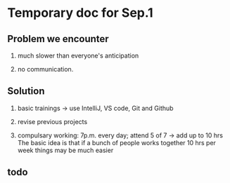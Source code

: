 # Temporary doc for Sep.1

## Problem we encounter

1. much slower than everyone's anticipation

2. no communication.

## Solution

1. basic trainings -> use IntelliJ, VS code, Git and Github

2. revise previous projects

3. compulsary working: 7p.m. every day; attend 5 of 7 -> add up to 10 hrs
The basic idea is that if a bunch of people works together 10 hrs per week things may be much easier

## todo

